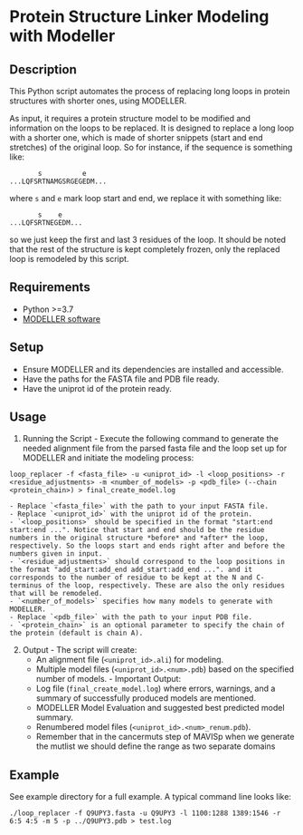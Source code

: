 # Protein Structure Linker Modeling with Modeller

## Description
This Python script automates the process of replacing long loops in protein structures with shorter ones, using MODELLER. 

As input, it requires a protein structure model to be modified and information on the loops to be replaced. It is designed to replace a long loop with a shorter one, which is made of shorter snippets (start and end stretches) of the original loop. So for instance, if the sequence is something like:
```
       s          e
...LQFSRTNAMGSRGEGEDM...
```
where `s` and `e` mark loop start and end, we replace it with something like:

```
       s    e     
...LQFSRTNEGEDM...
```

so we just keep the first and last 3 residues of the loop. It should be noted that the rest of the structure is kept completely frozen, only the replaced loop is remodeled by this script.

## Requirements
  - Python >=3.7
  - [MODELLER software](https://salilab.org/modeller/)

## Setup
  - Ensure MODELLER and its dependencies are installed and accessible.
  - Have the paths for the FASTA file and PDB file ready.
  - Have the uniprot id of the protein ready. 

## Usage

  1. Running the Script
    - Execute the following command to generate the needed alignment file from the parsed fasta file and the loop set up for MODELLER and initiate the modeling process:  

```
loop_replacer -f <fasta_file> -u <uniprot_id> -l <loop_positions> -r <residue_adjustments> -m <number_of_models> -p <pdb_file> (--chain <protein_chain>) > final_create_model.log
```

    - Replace `<fasta_file>` with the path to your input FASTA file.
    - Replace `<uniprot_id>` with the uniprot id of the protein.
    - `<loop_positions>` should be specified in the format "start:end start:end ...". Notice that start and end should be the residue numbers in the original structure *before* and *after* the loop, respectively. So the loops start and ends right after and before the numbers given in input.
    - `<residue_adjustments>` should correspond to the loop positions in the format "add_start:add_end add_start:add_end ...". and it corresponds to the number of residue to be kept at the N and C-terminus of the loop, respectively. These are also the only residues that will be remodeled.
    - `<number_of_models>` specifies how many models to generate with MODELLER.
    - Replace `<pdb_file>` with the path to your input PDB file. 
    - `<protein_chain>` is an optional parameter to specify the chain of the protein (default is chain A).

  2. Output
    - The script will create:
      - An alignment file (`<uniprot_id>.ali`) for modeling.
      - Multiple model files (`<uniprot_id>.<num>.pdb`) based on the specified number of models.
    - Important Output: 
      - Log file (`final_create_model.log`) where errors, warnings, and a summary of successfully produced models are mentioned.
      - MODELLER Model Evaluation and suggested best predicted model summary.
      - Renumbered model files (`<uniprot_id>.<num>_renum.pdb`).
      - Remember that in the cancermuts step of MAVISp when we generate the mutlist we should define the range as two separate domains

Example
-------
See example directory for a full example. A typical command line looks like:

```
./loop_replacer -f Q9UPY3.fasta -u Q9UPY3 -l 1100:1288 1389:1546 -r 6:5 4:5 -m 5 -p ../Q9UPY3.pdb > test.log
```

